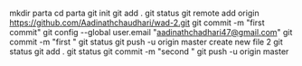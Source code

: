  mkdir parta
  cd parta
  git init
   git add .
    git status
    git remote add origin https://github.com/Aadinathchaudhari/wad-2.git
    git commit -m "first commit"
     git config --global user.email "aadinathchadhari47@gmail.com"
      git commit -m "first "
       git status
       git push -u origin master
       create new file 2
       git status
       git add .
       git status
       git commit -m "second "
       git push -u origin master